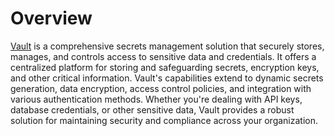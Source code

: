 # Overview

[Vault](https://www.hashicorp.com/products/vault) is a comprehensive secrets management solution that securely stores, manages, and controls access to sensitive data and credentials. It offers a centralized platform for storing and safeguarding secrets, encryption keys, and other critical information. Vault's capabilities extend to dynamic secrets generation, data encryption, access control policies, and integration with various authentication methods. Whether you're dealing with API keys, database credentials, or other sensitive data, Vault provides a robust solution for maintaining security and compliance across your organization.